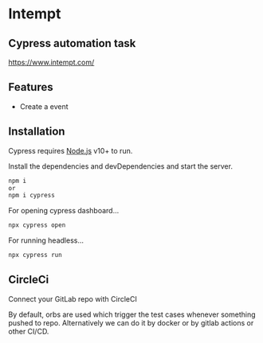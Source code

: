 # Intempt
## Cypress automation task

https://www.intempt.com/

## Features

- Create a event

## Installation

Cypress requires [Node.js](https://nodejs.org/) v10+ to run.

Install the dependencies and devDependencies and start the server.

```sh
npm i
or
npm i cypress

```

For opening cypress dashboard...

```sh
npx cypress open
```

For running headless...

```sh
npx cypress run
```

## CircleCi

Connect your GitLab repo with CircleCI

By default, orbs are used which trigger the test cases whenever something pushed to repo. Alternatively we can do it by docker or by gitlab actions or other CI/CD.




